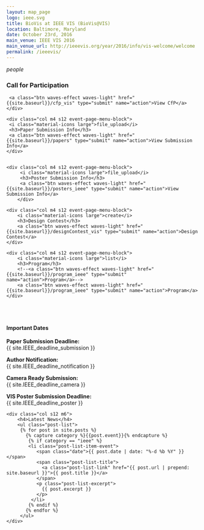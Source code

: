 ```yaml
---
layout: map_page
logo: ieee.svg
title: BioVis at IEEE VIS (BioVis@VIS)
location: Baltimore, Maryland
date: October 23rd, 2016
main_venue: IEEE VIS 2016
main_venue_url: http://ieeevis.org/year/2016/info/vis-welcome/welcome
permalink: /ieeevis/
---
```


<div class="row center-align">
    <div class="col m4 s12 event-page-menu-block">
     <i class="material-icons large">people</i>
     <h3>Call for Participation</h3>

     <a class="btn waves-effect waves-light" href="{{site.baseurl}}/cfp_vis" type="submit" name="action">View CfP</a>
    </div>

    <div class="col m4 s12 event-page-menu-block">
     <i class="material-icons large">file_upload</i>
     <h3>Paper Submission Info</h3>
     <a class="btn waves-effect waves-light" href="{{site.baseurl}}/papers" type="submit" name="action">View Submission Info</a>
    </div>


    <div class="col m4 s12 event-page-menu-block">
         <i class="material-icons large">file_upload</i>
         <h3>Poster Submission Info</h3>
         <a class="btn waves-effect waves-light" href="{{site.baseurl}}/posters_ieee" type="submit" name="action">View Submission Info</a>
        </div>

</div>

<div class="row center-align">

    <div class="col m4 s12 event-page-menu-block">
        <i class="material-icons large">create</i>
        <h3>Design Contest</h3>
        <a class="btn waves-effect waves-light" href="{{site.baseurl}}/designContest_vis" type="submit" name="action">Design Contest</a>
    </div>

    <div class="col m4 s12 event-page-menu-block">
        <i class="material-icons large">list</i>
        <h3>Program</h3>
        <!--<a class="btn waves-effect waves-light" href="{{site.baseurl}}/program_ieee" type="submit" name="action">Program</a>-->
        <a class="btn waves-effect waves-light" href="{{site.baseurl}}/program_ieee" type="submit" name="action">Program</a>
    </div>
</div>

<br/>
<br/>

<div class="row left-align">
    <div class="col s12 m6">
        <h4>Important Dates</h4>
        <p><strong>Paper Submission Deadline:</strong><br>{{ site.IEEE_deadline_submission }} </p>
        <p><strong>Author Notification:</strong><br>{{ site.IEEE_deadline_notification }} </p>
        <p><strong>Camera Ready Submission:</strong><br>{{ site.IEEE_deadline_camera }} </p>
        <p><strong>VIS Poster Submission Deadline:</strong><br>{{ site.IEEE_deadline_poster }} </p>
    </div>

    <div class="col s12 m6">
        <h4>Latest News</h4>
        <ul class="post-list">
         {% for post in site.posts %}
           {% capture category %}{{post.event}}{% endcapture %}
            {% if category == "ieee" %}
            <li class="post-list-item-event">
               <span class="date">{{ post.date | date: "%-d %b %Y" }}</span>
               <span class="post-list-title">
                 <a class="post-list-link" href="{{ post.url | prepend: site.baseurl }}">{{ post.title }}</a>
               </span>
               <p class="post-list-excerpt">
                 {{ post.excerpt }}
               </p>              
             </li>
            {% endif %}
           {% endfor %}
         </ul>
    </div>
</div>
